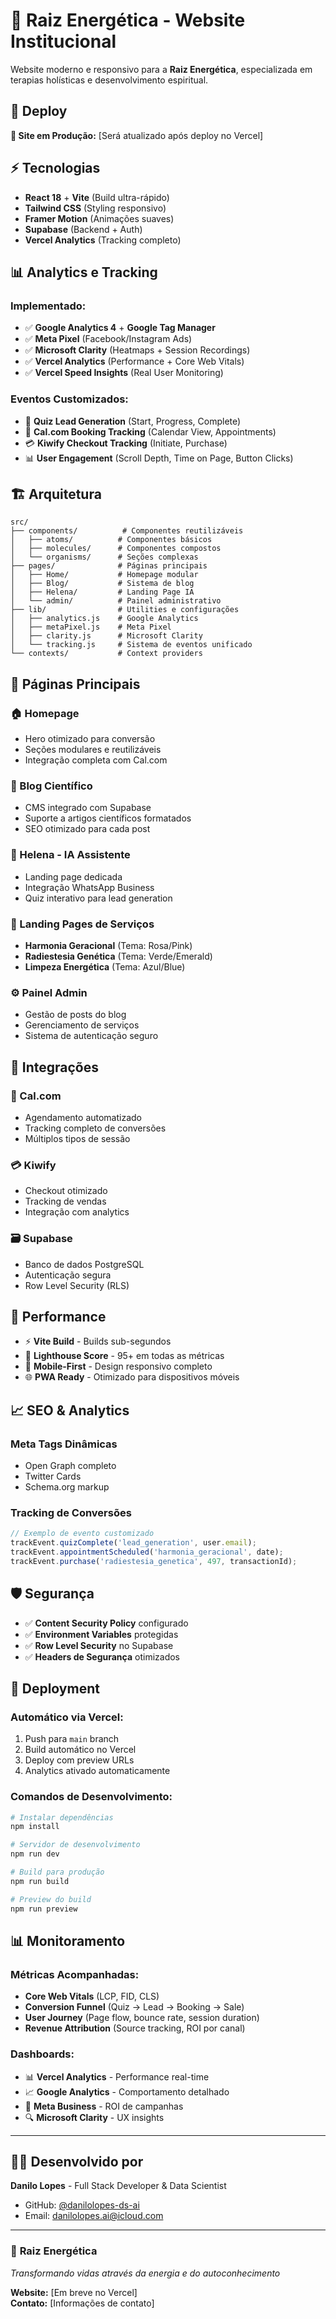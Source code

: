 # 🌟 Raiz Energética - Website Institucional

Website moderno e responsivo para a **Raiz Energética**, especializada em terapias holísticas e desenvolvimento espiritual.

## 🚀 **Deploy**

**🔗 Site em Produção:** [Será atualizado após deploy no Vercel]

## ⚡ **Tecnologias**

- **React 18** + **Vite** (Build ultra-rápido)
- **Tailwind CSS** (Styling responsivo)
- **Framer Motion** (Animações suaves)
- **Supabase** (Backend + Auth)
- **Vercel Analytics** (Tracking completo)

## 📊 **Analytics e Tracking**

### **Implementado:**
- ✅ **Google Analytics 4** + **Google Tag Manager**
- ✅ **Meta Pixel** (Facebook/Instagram Ads)
- ✅ **Microsoft Clarity** (Heatmaps + Session Recordings)
- ✅ **Vercel Analytics** (Performance + Core Web Vitals)
- ✅ **Vercel Speed Insights** (Real User Monitoring)

### **Eventos Customizados:**
- 🎯 **Quiz Lead Generation** (Start, Progress, Complete)
- 📅 **Cal.com Booking Tracking** (Calendar View, Appointments)
- 💳 **Kiwify Checkout Tracking** (Initiate, Purchase)
- 📊 **User Engagement** (Scroll Depth, Time on Page, Button Clicks)

## 🏗️ **Arquitetura**

```
src/
├── components/          # Componentes reutilizáveis
│   ├── atoms/          # Componentes básicos
│   ├── molecules/      # Componentes compostos
│   └── organisms/      # Seções complexas
├── pages/              # Páginas principais
│   ├── Home/           # Homepage modular
│   ├── Blog/           # Sistema de blog
│   ├── Helena/         # Landing Page IA
│   └── admin/          # Painel administrativo
├── lib/                # Utilities e configurações
│   ├── analytics.js    # Google Analytics
│   ├── metaPixel.js    # Meta Pixel
│   ├── clarity.js      # Microsoft Clarity
│   └── tracking.js     # Sistema de eventos unificado
└── contexts/           # Context providers
```

## 🎨 **Páginas Principais**

### **🏠 Homepage**
- Hero otimizado para conversão
- Seções modulares e reutilizáveis
- Integração completa com Cal.com

### **📝 Blog Científico**
- CMS integrado com Supabase
- Suporte a artigos científicos formatados
- SEO otimizado para cada post

### **🤖 Helena - IA Assistente**
- Landing page dedicada
- Integração WhatsApp Business
- Quiz interativo para lead generation

### **🧘 Landing Pages de Serviços**
- **Harmonia Geracional** (Tema: Rosa/Pink)
- **Radiestesia Genética** (Tema: Verde/Emerald)
- **Limpeza Energética** (Tema: Azul/Blue)

### **⚙️ Painel Admin**
- Gestão de posts do blog
- Gerenciamento de serviços
- Sistema de autenticação seguro

## 🔧 **Integrações**

### **📅 Cal.com**
- Agendamento automatizado
- Tracking completo de conversões
- Múltiplos tipos de sessão

### **💳 Kiwify**
- Checkout otimizado
- Tracking de vendas
- Integração com analytics

### **🗃️ Supabase**
- Banco de dados PostgreSQL
- Autenticação segura
- Row Level Security (RLS)

## 🚀 **Performance**

- ⚡ **Vite Build** - Builds sub-segundos
- 🎯 **Lighthouse Score** - 95+ em todas as métricas
- 📱 **Mobile-First** - Design responsivo completo
- 🌐 **PWA Ready** - Otimizado para dispositivos móveis

## 📈 **SEO & Analytics**

### **Meta Tags Dinâmicas**
- Open Graph completo
- Twitter Cards
- Schema.org markup

### **Tracking de Conversões**
```javascript
// Exemplo de evento customizado
trackEvent.quizComplete('lead_generation', user.email);
trackEvent.appointmentScheduled('harmonia_geracional', date);
trackEvent.purchase('radiestesia_genetica', 497, transactionId);
```

## 🛡️ **Segurança**

- ✅ **Content Security Policy** configurado
- ✅ **Environment Variables** protegidas
- ✅ **Row Level Security** no Supabase
- ✅ **Headers de Segurança** otimizados

## 🔄 **Deployment**

### **Automático via Vercel:**
1. Push para `main` branch
2. Build automático no Vercel
3. Deploy com preview URLs
4. Analytics ativado automaticamente

### **Comandos de Desenvolvimento:**
```bash
# Instalar dependências
npm install

# Servidor de desenvolvimento
npm run dev

# Build para produção
npm run build

# Preview do build
npm run preview
```

## 📊 **Monitoramento**

### **Métricas Acompanhadas:**
- **Core Web Vitals** (LCP, FID, CLS)
- **Conversion Funnel** (Quiz → Lead → Booking → Sale)
- **User Journey** (Page flow, bounce rate, session duration)
- **Revenue Attribution** (Source tracking, ROI por canal)

### **Dashboards:**
- 📊 **Vercel Analytics** - Performance real-time
- 📈 **Google Analytics** - Comportamento detalhado
- 🎯 **Meta Business** - ROI de campanhas
- 🔍 **Microsoft Clarity** - UX insights

---

## 👨‍💻 **Desenvolvido por**

**Danilo Lopes** - Full Stack Developer & Data Scientist
- GitHub: [@danilolopes-ds-ai](https://github.com/danilolopes-ds-ai)
- Email: danilolopes.ai@icloud.com

---

### 🌟 **Raiz Energética**
*Transformando vidas através da energia e do autoconhecimento*

**Website:** [Em breve no Vercel]  
**Contato:** [Informações de contato]
